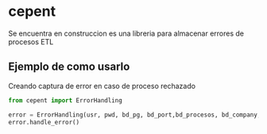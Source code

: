 # cepent

Se encuentra en construccion es una libreria para almacenar errores de procesos ETL



## Ejemplo de como usarlo

Creando captura de error en caso de proceso rechazado

```python
from cepent import ErrorHandling

error = ErrorHandling(usr, pwd, bd_pg, bd_port,bd_procesos, bd_company, table_name)
error.handle_error()

```